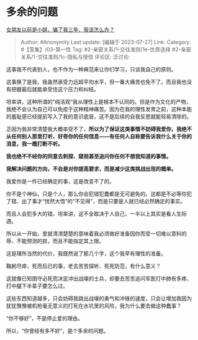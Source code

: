 # 多余的问题
[女朋友以前是小姐，骗了我三年，我该怎么办？](https://www.zhihu.com/question/393989082/answer/2903293712)

> Author: #Anonymity
> Last update: [编辑于 2023-07-27]
> Link:
> Category: #【答集】/03-第一性
> Tag: #2-亲密关系/1-交往准则/1e-优质选择 #2-亲密关系/1-交往准则/1c-隐私与授信
> 评论区:
> 泛讨论:

这事我不代表别人，也不作为一种典范来让你们学习，只谈我自己的原则。

这事换了是我，我虽然承受力远超平均水平，但一番大痛苦也免不了。而且我也没有把握最后就能承受住这个压力和纠结。

坦率讲，这种所谓的“纯洁观”我从理性上是根本不认同的。但是作为文化的产物，我绝不会认为自己可以免疫于这种精神痛苦。因为在我的理性发育之前，这种本能的羞耻感已经提前写入了我的意识底层，这不是后续的自我反思就能轻易清除的。

正因为我非常清楚我大概率受不了，**所以为了保证这类事情不妨碍我爱你，我绝不从任何别人那里打听、好奇你的任何信息——有任何人自称要告诉我什么关于你的消息，我一概打断不听。**

**我也绝不不经你的同意去刺探、窥视甚至追问你任何不想我知道的事情。**

**我解决问题的方向，不会是对你提高要求，而是减少这类挑战出现的概率。**

我爱你是一件已经确定的事，这是改变不了的。

你不是个神仙，只是个人，那么你会犯错犯蠢都是无可避免的。这都是不必等你犯了错、出了事才“恍然大悟”的“不见得”，而是只要是人就已经必然确定的事实。

而且人会犯多大的错，坦率讲，这不全取决于人自己，一半以上其实是看人生际遇。

所以从一开始，爱就清清楚楚的意味着我必须做好准备因你而受一切难以意料的辱、不能预测的损，而且不能指定其上限。

这是理所当然的代价，我既然说了那几个字，这个我早有理性的准备。

鞠躬尽瘁，死而后已的事，老去苦苦探听、死死防范，有什么意义？

这就像已知困守必死而决定冲出战壕的士兵，却要去苦苦追问军医打中肺有多疼、打中腿下半辈子要怎么过。

这些东西知道越多，只会妨碍我跳出战壕的勇气和冲锋的速度，只会让增加我因为犹犹豫豫被机枪毫无意义的打死在水坑里的风险，我为什么要去做这种蠢事？

“你不够好”，不是停止爱的理由。

所以，“你曾经有多不好”，是个多余的问题。
